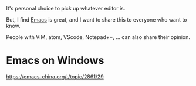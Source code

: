 It's personal choice to pick up whatever editor is.

But, I find [Emacs](https://emacs.org/) is great, and I want to share this to everyone who want to know.


People with VIM, atom, VScode, Notepad++, ... can also share their opinion.



# Emacs on Windows
https://emacs-china.org/t/topic/2861/29
